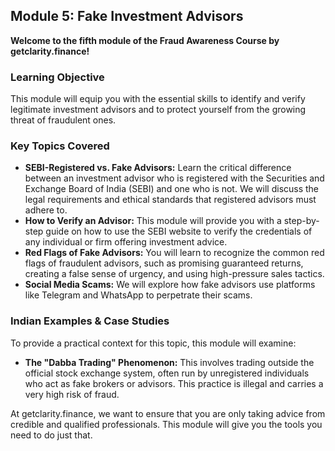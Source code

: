 ## Module 5: Fake Investment Advisors

**Welcome to the fifth module of the Fraud Awareness Course by getclarity.finance!**

### Learning Objective

This module will equip you with the essential skills to identify and verify legitimate investment advisors and to protect yourself from the growing threat of fraudulent ones.

### Key Topics Covered

*   **SEBI-Registered vs. Fake Advisors:** Learn the critical difference between an investment advisor who is registered with the Securities and Exchange Board of India (SEBI) and one who is not. We will discuss the legal requirements and ethical standards that registered advisors must adhere to.
*   **How to Verify an Advisor:** This module will provide you with a step-by-step guide on how to use the SEBI website to verify the credentials of any individual or firm offering investment advice.
*   **Red Flags of Fake Advisors:** You will learn to recognize the common red flags of fraudulent advisors, such as promising guaranteed returns, creating a false sense of urgency, and using high-pressure sales tactics.
*   **Social Media Scams:** We will explore how fake advisors use platforms like Telegram and WhatsApp to perpetrate their scams.

### Indian Examples & Case Studies

To provide a practical context for this topic, this module will examine:

*   **The "Dabba Trading" Phenomenon:** This involves trading outside the official stock exchange system, often run by unregistered individuals who act as fake brokers or advisors. This practice is illegal and carries a very high risk of fraud.

At getclarity.finance, we want to ensure that you are only taking advice from credible and qualified professionals. This module will give you the tools you need to do just that.
